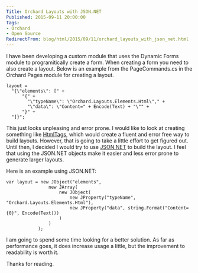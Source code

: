 ```yaml
---
Title: Orchard Layouts with JSON.NET
Published: 2015-09-11 20:00:00
Tags:
- Orchard
- Open Source
RedirectFrom: blog/html/2015/09/11/orchard_layouts_with_json_net.html
---
```


I have been developing a custom module that uses the Dynamic Forms module to programitically create a form. When creating a form you need to also create a layout. Below is an example from the PageCommands.cs in the Orchard Pages module for creating a layout.

```
layout = 
  "{\"elements\": [" +
      "{" +
        "\"typeName\": \"Orchard.Layouts.Elements.Html\"," +
        "\"data\": \"Content=" + Encode(Text) + "\"" +
      "}" +
  "]}";
```

This just looks unpleasing and error prone. I would like to look at creating something like [HtmlTags](https://github.com/DarthFubuMVC/htmltags), which would create a fluent and error free way to
build layouts. However, that is going to take a little effort to get figured out. Until then, I decided I would try to use [JSON.NET](http://www.newtonsoft.com/json) to build the layout. I feel that
using the JSON.NET objects make it easier and less error prone to generate larger layouts.

Here is an example using JSON.NET:

```
var layout = new JObject("elements",
                new JArray(
                    new JObject(
                        new JProperty("typeName", "Orchard.Layouts.Elements.Html"),
                        new JProperty("data", string.Format("Content={0}", Encode(Text)))
                    )
                )
            );
```

I am going to spend some time looking for a better solution. As far as performance goes, it does increase usage a little, but the improvement to readability is worth it.

Thanks for reading.
